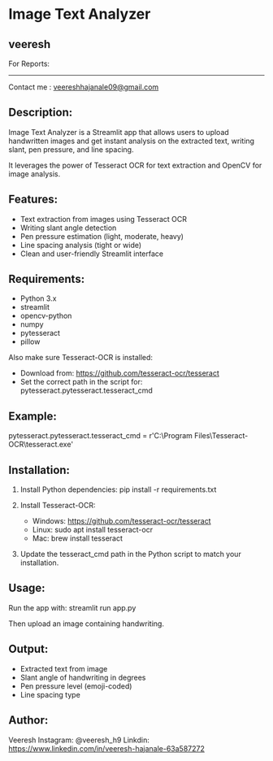# Image Text Analyzer

## veeresh

For Reports:

---

Contact me : veereshhajanale09@gmail.com

## Description:

Image Text Analyzer is a Streamlit app that allows users to upload handwritten images
and get instant analysis on the extracted text, writing slant, pen pressure, and line spacing.

It leverages the power of Tesseract OCR for text extraction and OpenCV for image analysis.

## Features:

- Text extraction from images using Tesseract OCR
- Writing slant angle detection
- Pen pressure estimation (light, moderate, heavy)
- Line spacing analysis (tight or wide)
- Clean and user-friendly Streamlit interface

## Requirements:

- Python 3.x
- streamlit
- opencv-python
- numpy
- pytesseract
- pillow

Also make sure Tesseract-OCR is installed:

- Download from: https://github.com/tesseract-ocr/tesseract
- Set the correct path in the script for:
  pytesseract.pytesseract.tesseract_cmd

## Example:

pytesseract.pytesseract.tesseract_cmd = r'C:\Program Files\Tesseract-OCR\tesseract.exe'

## Installation:

1. Install Python dependencies:
   pip install -r requirements.txt

2. Install Tesseract-OCR:

   - Windows: https://github.com/tesseract-ocr/tesseract
   - Linux: sudo apt install tesseract-ocr
   - Mac: brew install tesseract

3. Update the tesseract_cmd path in the Python script to match your installation.

## Usage:

Run the app with:
streamlit run app.py

Then upload an image containing handwriting.

## Output:

- Extracted text from image
- Slant angle of handwriting in degrees
- Pen pressure level (emoji-coded)
- Line spacing type

## Author:

Veeresh
Instagram: @veeresh_h9
Linkdin: https://www.linkedin.com/in/veeresh-hajanale-63a587272
